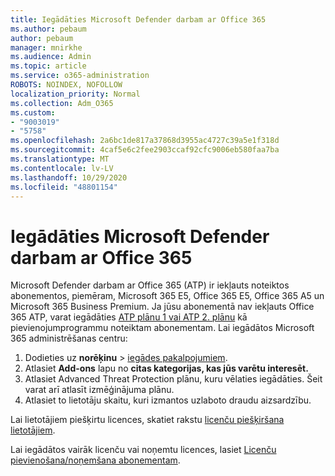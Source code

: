 ```yaml
---
title: Iegādāties Microsoft Defender darbam ar Office 365
ms.author: pebaum
author: pebaum
manager: mnirkhe
ms.audience: Admin
ms.topic: article
ms.service: o365-administration
ROBOTS: NOINDEX, NOFOLLOW
localization_priority: Normal
ms.collection: Adm_O365
ms.custom:
- "9003019"
- "5758"
ms.openlocfilehash: 2a6bc1de817a37868d3955ac4727c39a5e1f318d
ms.sourcegitcommit: 4caf5e6c2fee2903ccaf92cfc9006eb580faa7ba
ms.translationtype: MT
ms.contentlocale: lv-LV
ms.lasthandoff: 10/29/2020
ms.locfileid: "48801154"
---
```

# <a name="purchase-microsoft-defender-for-office-365"></a>Iegādāties Microsoft Defender darbam ar Office 365

Microsoft Defender darbam ar Office 365 (ATP) ir iekļauts noteiktos abonementos, piemēram, Microsoft 365 E5, Office 365 E5, Office 365 A5 un Microsoft 365 Business Premium. Ja jūsu abonementā nav iekļauts Office 365 ATP, varat iegādāties [ATP plānu 1 vai ATP 2. plānu](https:/www.microsoft.com/microsoft-365/exchange/advance-threat-protection?market=um#office-ProductsCompare-785zwzq) kā pievienojumprogrammu noteiktam abonementam. Lai iegādātos Microsoft 365 administrēšanas centru:

1. Dodieties uz **norēķinu**   >   [iegādes pakalpojumiem](https://go.microsoft.com/fwlink/p/?linkid=868433).
2. Atlasiet **Add-ons**  lapu no **citas kategorijas, kas jūs varētu interesēt.**
3. Atlasiet Advanced Threat Protection plānu, kuru vēlaties iegādāties. Šeit varat arī atlasīt izmēģinājuma plānu.
4. Atlasiet to lietotāju skaitu, kuri izmantos uzlaboto draudu aizsardzību.

Lai lietotājiem piešķirtu licences, skatiet rakstu [licenču piešķiršana lietotājiem](https://docs.microsoft.com/microsoft-365/admin/manage/assign-licenses-to-users?view=o365-worldwide).

Lai iegādātos vairāk licenču vai noņemtu licences, lasiet [Licenču pievienošana/noņemšana abonementam](https://docs.microsoft.com/microsoft-365/commerce/licenses/buy-licenses?view=o365-worldwide#add-or-remove-licenses-for-your-business-subscription).